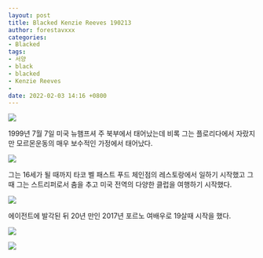 ```yaml
---
layout: post
title: Blacked Kenzie Reeves 190213
author: forestavxxx
categories: 
- Blacked
tags:
- 서양
- black
- blacked
- Kenzie Reeves
- 
date: 2022-02-03 14:16 +0800
---
```



![](https://raw.githubusercontent.com/forestavxxx/forestavxxx.github.io/main/_images/Kenzie%20Reeves/Kenzie%20Reeves1.jpg)


1999년 7월 7일 미국 뉴햄프셔 주 북부에서 태어났는데 비록 그는 플로리다에서 자랐지만 모르몬운동의 매우 보수적인 가정에서 태어났다. 


![](https://raw.githubusercontent.com/forestavxxx/forestavxxx.github.io/main/_images/Kenzie%20Reeves/Kenzie%20Reeves2.jpg)


그는 16세가 될 때까지 타코 벨 패스트 푸드 체인점의 레스토랑에서 일하기 시작했고 그 때 그는 스트리퍼로서 춤을 추고 미국 전역의 다양한 클럽을 여행하기 시작했다. 


![](https://raw.githubusercontent.com/forestavxxx/forestavxxx.github.io/main/_images/Kenzie%20Reeves/Kenzie%20Reeves3.jpg)


에이전트에 발각된 뒤 20년 만인 2017년 포르노 여배우로 19살때 시작을 했다.


![](https://raw.githubusercontent.com/forestavxxx/forestavxxx.github.io/main/_images/Kenzie%20Reeves/Kenzie%20Reeves4.jpg)


![](https://raw.githubusercontent.com/forestavxxx/forestavxxx.github.io/main/_images/Kenzie%20Reeves/Kenzie%20Reeves5.jpg)



